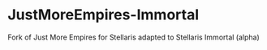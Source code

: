 # JustMoreEmpires-Immortal
Fork of Just More Empires for Stellaris adapted to Stellaris Immortal (alpha)
